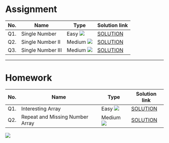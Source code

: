 # Assignment

| No. | Name              | Type                                                        | Solution link                                                            |
|-----|-------------------|-------------------------------------------------------------|--------------------------------------------------------------------------|
| Q1. | Single Number     | Easy [![](https://img.shields.io/badge/-EASY-green)]()      | [SOLUTION](src/main/java/com/scaler/dsa/assignment/SingleNumber.java)    |
| Q2. | Single Number II  | Medium [![](https://img.shields.io/badge/-MEDIUM-yellow)]() | [SOLUTION](src/main/java/com/scaler/dsa/assignment/SingleNumberII.java)  | 
| Q3. | Single Number III | Medium [![](https://img.shields.io/badge/-MEDIUM-yellow)]() | [SOLUTION](src/main/java/com/scaler/dsa/assignment/SingleNumberIII.java) |

*** 

# Homework

| No. | Name                            | Type                                                        | Solution link                                                                      |
|-----|---------------------------------|-------------------------------------------------------------|------------------------------------------------------------------------------------|
| Q1. | Interesting Array               | Easy [![](https://img.shields.io/badge/-EASY-green)]()      | [SOLUTION](src/main/java/com/scaler/dsa/homework/InterestingArray.java)            |
| Q2. | Repeat and Missing Number Array | Medium [![](https://img.shields.io/badge/-MEDIUM-yellow)]() | [SOLUTION](src/main/java/com/scaler/dsa/homework/RepeatandMissingNumberArray.java) |

[![](https://img.shields.io/badge/github-blue?style=for-the-badge)](https://github.com/pashmash372)


[//]: # (https://img.shields.io/badge/-EASY-green)

[//]: # ()

[//]: # ()

[//]: # (https://img.shields.io/badge/-MEDIUM-yellow)

[//]: # ()

[//]: # ()

[//]: # (https://img.shields.io/badge/-HARD-red)